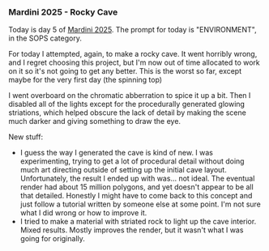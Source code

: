 ### Mardini 2025 - Rocky Cave

Today is day 5 of [Mardini 2025][mardini-2025]. The prompt for today is "ENVIRONMENT",
in the SOPS category.

For today I attempted, again, to make a rocky cave. It went horribly wrong, and I regret
choosing this project, but I'm now out of time allocated to work on it so it's not going
to get any better. This is the worst so far, except maybe for the very first day (the
spinning top)

I went overboard on the chromatic abberration to spice it up a bit. Then I disabled all
of the lights except for the procedurally generated glowing striations, which helped
obscure the lack of detail by making the scene much darker and giving something to
draw the eye.

New stuff:

  - I guess the way I generated the cave is kind of new. I was experimenting, trying to
    get a lot of procedural detail without doing much art directing outside of setting up
    the initial cave layout. Unfortunately, the result I ended up with was... not ideal.
    The eventual render had about 15 million polygons, and yet doesn't appear to be all
    that detailed. Honestly I might have to come back to this concept and just follow a
    tutorial written by someone else at some point. I'm not sure what I did wrong or how
    to improve it.
  - I tried to make a material with striated rock to light up the cave interior. Mixed
    results. Mostly improves the render, but it wasn't what I was going for originally.

<!-- My entry post is [here][entry-post]. -->

[mardini-2025]: https://www.sidefx.com/community-main-menu/contests-jams/mardini-2025/
<!-- [entry-post]: ... -->
